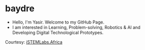 # baydre

- Hello, I'm Yasir. Welcome to my GitHub Page.
- I am interested in Learning, Problem-solving, Robotics & AI and Developing Digital Technological Prototypes.

 
Courtesy: [iSTEMLabs.Africa](https://istemlabs.africa/)


